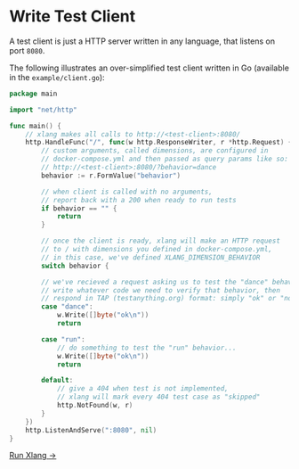 # Write Test Client

A test client is just a HTTP server written in any language, that listens on port `8080`.

The following illustrates an over-simplified test client written in Go (available in the `example/client.go`):

```go
package main

import "net/http"

func main() {
	// xlang makes all calls to http://<test-client>:8080/
	http.HandleFunc("/", func(w http.ResponseWriter, r *http.Request) {
		// custom arguments, called dimensions, are configured in
		// docker-compose.yml and then passed as query params like so:
		// http://<test-client>:8080/?behavior=dance
		behavior := r.FormValue("behavior")

		// when client is called with no arguments,
		// report back with a 200 when ready to run tests
		if behavior == "" {
			return
		}

		// once the client is ready, xlang will make an HTTP request
		// to / with dimensions you defined in docker-compose.yml,
		// in this case, we've defined XLANG_DIMENSION_BEHAVIOR
		switch behavior {

		// we've recieved a request asking us to test the "dance" behavior,
		// write whatever code we need to verify that behavior, then
		// respond in TAP (testanything.org) format: simply "ok" or "not ok"
		case "dance":
			w.Write([]byte("ok\n"))
			return

		case "run":
			// do something to test the "run" behavior...
			w.Write([]byte("ok\n"))
			return

		default:
			// give a 404 when test is not implemented,
			// xlang will mark every 404 test case as "skipped"
			http.NotFound(w, r)
		}
	})
	http.ListenAndServe(":8080", nil)
}
```

[Run Xlang →](run-xlang.md)
